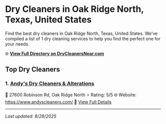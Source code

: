# Dry Cleaners in Oak Ridge North, Texas, United States

Find the best dry cleaners in Oak Ridge North, Texas, United States. We've compiled a list of 1 dry cleaning services to help you find the perfect one for your needs.

🌐 **[View Full Directory on DryCleanersNear.com](https://drycleanersnear.com/city/US/Texas/Oak%20Ridge%20North)**

## Top Dry Cleaners

### 1. [Andy's Dry Cleaners & Alterations](https://drycleanersnear.com/dryCleaner/68a3db52e0c395148228b635/andy-s-dry-cleaners-alterations)
📍 27600 Robinson Rd, Oak Ridge North
⭐ Rating: 5/5
🌐 Website: https://www.andyscleaners.com/
🔗 [View Full Details](https://drycleanersnear.com/dryCleaner/68a3db52e0c395148228b635/andy-s-dry-cleaners-alterations)


---

*Last updated: 8/28/2025*
